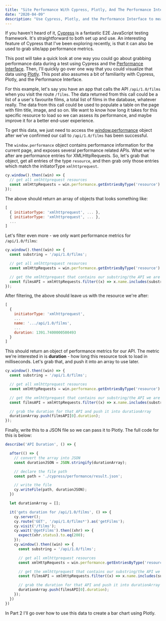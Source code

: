 ```yaml
---
title: "Site Performance With Cypress, Plotly, And The Performance Interface - Part 1"
date: "2020-04-09"
description: "Use Cypress, Plotly, and the Performance Interface to measure and visualize site performance"
---
```

If you haven't heard of it, [Cypress](https://www.cypress.io/) is a fantastic E2E JavaScript testing framework. It's straightforward to both set up and use. An interesting feature of Cypress that I've been exploring recently, is that it can also be used to grab site/app performance metrics.

This post will take a quick look at one way you could go about grabbing performance data during a test using Cypress and the [Performance Interface](https://developer.mozilla.org/en-US/docs/Web/API/Performance). Then, I'll quickly go over one way that you could visualize that data using [Plotly](https://plotly.com/python/). This post also assumes a bit of familiarity with Cypress, Plotly, and the Performance Interface.

For this example, let's say you have an app that calls the API `/api/1.0/films` when you visit the route `/films`. The data returned from this call could be a list of a user's favourite films, a total list of films in the database, whatever really. The data from this call could be used to populate a table on the page with film title, image, and so on. We want to know how long it takes for this specific resource to load so we can assess its performance, and maybe improve it for a better end-user experience.

To get this data, we just need to access the [window.performance](https://developer.mozilla.org/en-US/docs/Web/API/Window/performance) object after we've confirmed our call to `/api/1.0/films` has been successful.

The `window.performance` object contains performance information for the current page, and exposes several performance related APIs. What we're after are performance entries for XMLHttpRequests. So, let's grab that object, get all entries of the type `resource`, and then grab only those entries which match the initiatorType `xmlhttprequest`.

```javascript
cy.window().then((win) => {
  // get all xmlhttprequest resources
  const xmlHttpRequests = win.performance.getEntriesByType('resource').filter((x) => x.initiatorType === 'xmlhttprequest');
});
```

The above should return an array of objects that looks something like:

```javascript
[
  { initiatorType: 'xmlhttprequest', ... },
  { initiatorType: 'xmlhttprequest', ... },
  ...
]
```

Let's filter even more - we only want performance metrics for `/api/1.0/films`:
```javascript
cy.window().then((win) => {
  const substring = '/api/1.0/films';

  // get all xmlhttprequest resources
  const xmlHttpRequests = win.performance.getEntriesByType('resource').filter((x) => x.initiatorType === 'xmlhttprequest');

  // get the xmlhttprequest that contains our substring/the API we are interested in
  const filmsAPI = xmlHttpRequests.filter((x) => x.name.includes(substring));
});
```

After filtering, the above should leave us with the resource we're after:

```javascript
[
  {
    initiatorType: 'xmlhttprequest',
    ...
    name: '.../api/1.0/films',
    ...
    duration: 1391.7400000500493
  }
]
```

This should return an object of performance metrics for our API. The metric we're interested in is **duration** - how long this resource took to load in milliseconds. Let's grab that, and push it into an array to use later.

```javascript
cy.window().then((win) => {
  const substring = '/api/1.0/films';

  // get all xmlhttprequest resources
  const xmlHttpRequests = win.performance.getEntriesByType('resource').filter((x) => x.initiatorType === 'xmlhttprequest');

  // get the xmlhttprequest that contains our substring/the API we are interested in
  const filmsAPI = xmlHttpRequests.filter((x) => x.name.includes(substring));

  // grab the duration for that API and push it into durationArray
  durationArray.push(filmsAPI[0].duration);
});
```

Finally, write this to a JSON file so we can pass it to Plotly. The full code for this is below:

```javascript
describe('API Duration', () => {

  after(() => {
    // convert the array into JSON
    const durationJSON = JSON.stringify(durationArray);

    // declare the file path
    const path = './cypress/performance/result.json';

    // write the file
    cy.writeFile(path, durationJSON);
  })

  let durationArray = [];

  it('gets duration for /api/1.0/films', () => {
    cy.server();
    cy.route('GET', '/api/1.0/films*').as('getFilms');
    cy.visit('/films');
    cy.wait('@getFilms').then((xhr) => {
      expect(xhr.status).to.eq(200);
    });
    cy.window().then((win) => {
      const substring = '/api/1.0/films';

      // get all xmlhttprequest resources
      const xmlHttpRequests = win.performance.getEntriesByType('resource').filter((x) => x.initiatorType === 'xmlhttprequest');

      // get the xmlhttprequest that contains our substring/the API we are interested in
      const filmsAPI = xmlHttpRequests.filter((x) => x.name.includes(substring));

      // grab the duration for that API and push it into durationArray
      durationArray.push(filmsAPI[0].duration);
    });
  })
})
```

In Part 2 I'll go over how to use this data to create a bar chart using Plotly.
